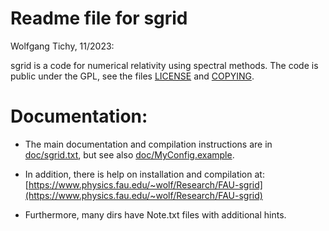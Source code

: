 # Readme file for sgrid
Wolfgang Tichy, 11/2023:

sgrid is a code for numerical relativity using spectral methods.
The code is public under the GPL, see the files 
[LICENSE](LICENSE) and [COPYING](COPYING).


# Documentation:

* The main documentation and compilation instructions are in
  [doc/sgrid.txt](doc/sgrid.txt), 
  but see also [doc/MyConfig.example](doc/MyConfig.example).

* In addition, there is help on installation and compilation at:
  [https://www.physics.fau.edu/~wolf/Research/FAU-sgrid](https://www.physics.fau.edu/~wolf/Research/FAU-sgrid)

* Furthermore, many dirs have Note.txt files with additional hints.
